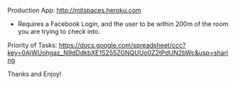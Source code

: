 Production App: http://mitspaces.heroku.com
* Requires a Facebook Login, and the user to be within 200m of the room you are trying to check into.

Priority of Tasks: https://docs.google.com/spreadsheet/ccc?key=0AjWUohgaz_N9dDdkbXE1S255ZGNQUUo0Z2tPdUN2bWc&usp=sharing

Thanks and Enjoy!
